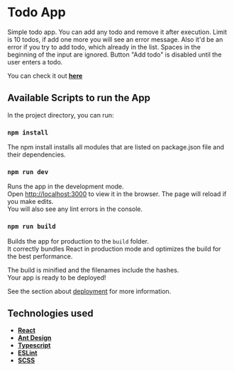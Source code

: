 # Todo App

Simple todo app. You can add any todo and remove it after execution. Limit is 10 todos, if add one more you will see an error message. Also it'd be an error if you try to add todo, which already in the list. Spaces in the beginning of the input are ignored. Button "Add todo" is disabled until the user enters a todo.

You can check it out [**here**](https://ant-d-todo-app.vercel.app/)

## Available Scripts to run the App

In the project directory, you can run:

### `npm install`

The npm install installs all modules that are listed on package.json file and their dependencies.

### `npm run dev`

Runs the app in the development mode.\
 Open [http://localhost:3000](http://localhost:3000) to view it in the browser.
The page will reload if you make edits.\
 You will also see any lint errors in the console.

### `npm run build`

Builds the app for production to the `build` folder.\
 It correctly bundles React in production mode and optimizes the build for the best performance.

The build is minified and the filenames include the hashes.\
Your app is ready to be deployed!

See the section about [deployment](https://facebook.github.io/create-react-app/docs/deployment) for more information.

## Technologies used

- [**React**](https://reactjs.org/)
- [**Ant Design**](https://ant.design/)
- [**Typescript**](https://www.typescriptlang.org/)
- [**ESLint**](https://eslint.org/)
- [**SCSS**](https://sass-lang.com/)
